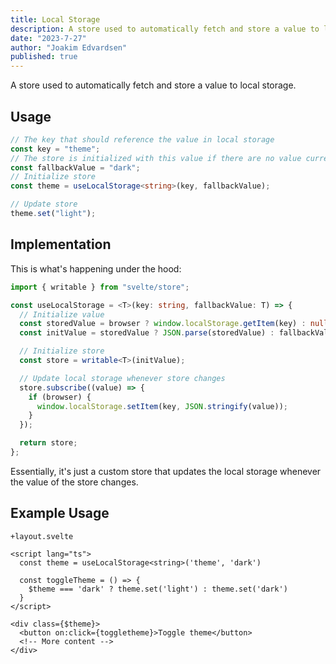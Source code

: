 ```yaml
---
title: Local Storage
description: A store used to automatically fetch and store a value to local storage.
date: "2023-7-27"
author: "Joakim Edvardsen"
published: true
---
```


<script>
  import MainButton from '../../lib/components/buttons/MainButton.svelte'
</script>

A store used to automatically fetch and store a value to local storage.

<h2 id="usage">Usage</h2>

```ts
// The key that should reference the value in local storage
const key = "theme";
// The store is initialized with this value if there are no value currently stored in the local storage
const fallbackValue = "dark";
// Initialize store
const theme = useLocalStorage<string>(key, fallbackValue);

// Update store
theme.set("light");
```

<h2 id="implementation">Implementation</h2>

This is what's happening under the hood:

```ts
import { writable } from "svelte/store";

const useLocalStorage = <T>(key: string, fallbackValue: T) => {
  // Initialize value
  const storedValue = browser ? window.localStorage.getItem(key) : null;
  const initValue = storedValue ? JSON.parse(storedValue) : fallbackValue;

  // Initialize store
  const store = writable<T>(initValue);

  // Update local storage whenever store changes
  store.subscribe((value) => {
    if (browser) {
      window.localStorage.setItem(key, JSON.stringify(value));
    }
  });

  return store;
};
```

Essentially, it's just a custom store that updates the local storage whenever the value of the store changes.

<h2 id="example-usage">Example Usage</h2>

```svelte
+layout.svelte

<script lang="ts">
  const theme = useLocalStorage<string>('theme', 'dark')

  const toggleTheme = () => {
    $theme === 'dark' ? theme.set('light') : theme.set('dark')
  }
</script>

<div class={$theme}>
  <button on:click={toggletheme}>Toggle theme</button>
  <!-- More content -->
</div>
```
